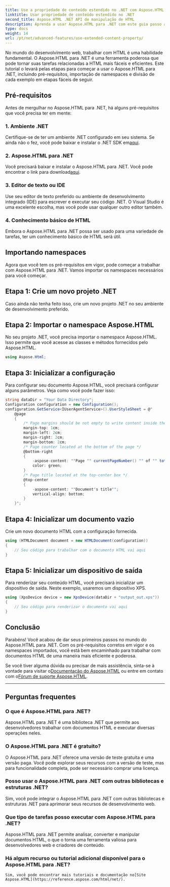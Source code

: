 ```yaml
---
title: Use a propriedade de conteúdo estendido no .NET com Aspose.HTML
linktitle: Usar propriedade de conteúdo estendido no .NET
second_title: Aspose.HTML .NET API de manipulação de HTML
description: Aprenda a usar Aspose.HTML para .NET com este guia passo a passo. Melhore suas habilidades em HTML e simplifique seus projetos de desenvolvimento web.
type: docs
weight: 14
url: /pt/net/advanced-features/use-extended-content-property/
---
```


No mundo do desenvolvimento web, trabalhar com HTML é uma habilidade fundamental. O Aspose.HTML para .NET é uma ferramenta poderosa que pode tornar suas tarefas relacionadas a HTML mais fáceis e eficientes. Este tutorial o levará pelas etapas para começar a usar o Aspose.HTML para .NET, incluindo pré-requisitos, importação de namespaces e divisão de cada exemplo em etapas fáceis de seguir.

## Pré-requisitos

Antes de mergulhar no Aspose.HTML para .NET, há alguns pré-requisitos que você precisa ter em mente:

### 1. Ambiente .NET

 Certifique-se de ter um ambiente .NET configurado em seu sistema. Se ainda não o fez, você pode baixar e instalar o .NET SDK em[aqui](https://releases.aspose.com/html/net/).

### 2. Aspose.HTML para .NET

 Você precisará baixar e instalar o Aspose.HTML para .NET. Você pode encontrar o link para download[aqui](https://releases.aspose.com/html/net/).

### 3. Editor de texto ou IDE

Use seu editor de texto preferido ou ambiente de desenvolvimento integrado (IDE) para escrever e executar seu código .NET. O Visual Studio é uma excelente escolha, mas você pode usar qualquer outro editor também.

### 4. Conhecimento básico de HTML

Embora o Aspose.HTML para .NET possa ser usado para uma variedade de tarefas, ter um conhecimento básico de HTML será útil.

## Importando namespaces

Agora que você tem os pré-requisitos em vigor, pode começar a trabalhar com Aspose.HTML para .NET. Vamos importar os namespaces necessários para você começar.

## Etapa 1: Crie um novo projeto .NET

Caso ainda não tenha feito isso, crie um novo projeto .NET no seu ambiente de desenvolvimento preferido.

## Etapa 2: Importar o namespace Aspose.HTML

No seu projeto .NET, você precisa importar o namespace Aspose.HTML. Isso permite que você acesse as classes e métodos fornecidos pelo Aspose.HTML.

```csharp
using Aspose.Html;
```

## Etapa 3: Inicializar a configuração

Para configurar seu documento Aspose.HTML, você precisará configurar alguns parâmetros. Veja como você pode fazer isso:

```csharp
string dataDir = "Your Data Directory";
Configuration configuration = new Configuration();
configuration.GetService<IUserAgentService>().UserStyleSheet = @"
    @page 
    {
        /* Page margins should be not empty to write content inside the margin-boxes */
        margin-top: 1cm;
        margin-left: 2cm;
        margin-right: 2cm;
        margin-bottom: 2cm;
        /* Page counter located at the bottom of the page */
        @bottom-right
        {
            -aspose-content: ""Page "" currentPageNumber() "" of "" totalPagesNumber();
            color: green;
        }
        /* Page title located at the top-center box */
        @top-center
        {
            -aspose-content: ""Document's title"";
            vertical-align: bottom;
        }    
    }";
```

## Etapa 4: Inicializar um documento vazio

Crie um novo documento HTML com a configuração fornecida.

```csharp
using (HTMLDocument document = new HTMLDocument(configuration))
{
    // Seu código para trabalhar com o documento HTML vai aqui
}
```

## Etapa 5: Inicializar um dispositivo de saída

Para renderizar seu conteúdo HTML, você precisará inicializar um dispositivo de saída. Neste exemplo, usaremos um dispositivo XPS.

```csharp
using (XpsDevice device = new XpsDevice(dataDir + "output_out.xps"))
{
    // Seu código para renderizar o documento vai aqui
}
```

## Conclusão

Parabéns! Você acabou de dar seus primeiros passos no mundo do Aspose.HTML para .NET. Com os pré-requisitos corretos em vigor e os namespaces importados, você está bem encaminhado para trabalhar com documentos HTML de uma maneira mais eficiente e poderosa.

 Se você tiver alguma dúvida ou precisar de mais assistência, sinta-se à vontade para visitar o[Documentação do Aspose.HTML](https://reference.aspose.com/html/net/) ou entre em contato com o[Fórum de suporte Aspose.HTML](https://forum.aspose.com/).

---

## Perguntas frequentes

### O que é Aspose.HTML para .NET?
   Aspose.HTML para .NET é uma biblioteca .NET que permite aos desenvolvedores trabalhar com documentos HTML e executar diversas operações neles.

### O Aspose.HTML para .NET é gratuito?
   O Aspose.HTML para .NET oferece uma versão de teste gratuita e uma versão paga. Você pode explorar seus recursos com a versão de teste, mas para funcionalidade completa, pode ser necessário comprar uma licença.

### Posso usar o Aspose.HTML para .NET com outras bibliotecas e estruturas .NET?
   Sim, você pode integrar o Aspose.HTML para .NET com outras bibliotecas e estruturas .NET para aprimorar seus recursos de desenvolvimento web.

### Que tipo de tarefas posso executar com Aspose.HTML para .NET?
   Aspose.HTML para .NET permite analisar, converter e manipular documentos HTML, o que o torna uma ferramenta valiosa para desenvolvedores web e criadores de conteúdo.

### Há algum recurso ou tutorial adicional disponível para o Aspose.HTML para .NET?
    Sim, você pode encontrar mais tutoriais e documentação no[Site Aspose.HTML](https://reference.aspose.com/html/net/).

